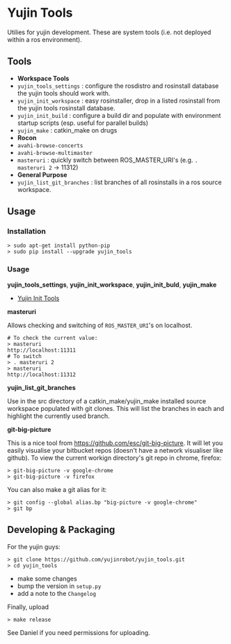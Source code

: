 Yujin Tools
=========

Utilies for yujin development. These are system tools (i.e. not deployed within a 
ros environment).


## Tools

* **Workspace Tools**
 * `yujin_tools_settings` : configure the rosdistro and rosinstall database the yujin tools should work with.
 * `yujin_init_workspace` : easy rosinstaller, drop in a listed rosinstall from the yujin tools rosinstall database.
 * `yujin_init_build` : configure a build dir and populate with environment startup scripts (esp. useful for parallel builds)
 * `yujin_make` : catkin_make on drugs
* **Rocon**
 * `avahi-browse-concerts`
 * `avahi-browse-multimaster`
 * `masteruri` : quickly switch between ROS_MASTER_URI's (e.g. `. masteruri 2` -> 11312)
* **General Purpose**
 * `yujin_list_git_branches` : list branches of all rosinstalls in a ros source workspace.

## Usage

### Installation

    > sudo apt-get install python-pip
    > sudo pip install --upgrade yujin_tools

### Usage

**yujin_tools_settings**, **yujin_init_workspace**, **yujin_init_buld**, **yujin_make**

* [Yujin Init Tools](https://github.com/yujinrobot/yujin_tools/wiki/yujin-init)

**masteruri**

Allows checking and switching of `ROS_MASTER_URI`'s on localhost.

    # To check the current value:
    > masteruri
    http://localhost:11311
    # To switch
    > . masteruri 2
    > masteruri
    http://localhost:11312

**yujin_list_git_branches**

Use in the src directory of a catkin_make/yujin_make installed source workspace populated with git
clones. This will list the branches in each and highlight the currently used branch.

**git-big-picture**

This is a nice tool from https://github.com/esc/git-big-picture. It will let you easily visualise your
bitbucket repos (doesn't have a network visualiser like github). To view the current workign directory's
git repo in chrome, firefox:


```
> git-big-picture -v google-chrome
> git-big-picture -v firefox 
```

You can also make a git alias for it:

```
> git config --global alias.bp "big-picture -v google-chrome"
> git bp
```

## Developing & Packaging

For the yujin guys:

    > git clone https://github.com/yujinrobot/yujin_tools.git
    > cd yujin_tools

* make some changes
* bump the version in `setup.py`
* add a note to the `Changelog`

Finally, upload

    > make release

See Daniel if you need permissions for uploading.
